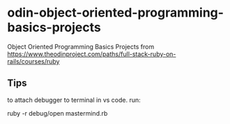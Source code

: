 # odin-object-oriented-programming-basics-projects
Object Oriented Programming Basics Projects from https://www.theodinproject.com/paths/full-stack-ruby-on-rails/courses/ruby

Tips
-----
to attach debugger to terminal in vs code. run:

ruby -r debug/open mastermind.rb
